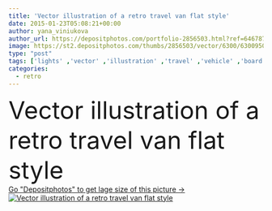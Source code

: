 ```yaml
---
title: 'Vector illustration of a retro travel van flat style'
date: 2015-01-23T05:08:21+00:00
author: yana_viniukova
author_url: https://depositphotos.com/portfolio-2856503.html?ref=64678756
image: https://st2.depositphotos.com/thumbs/2856503/vector/6300/63009503/api_thumb_450.jpg?forcejpeg=true
type: "post"
tags: ['lights' ,'vector' ,'illustration' ,'travel' ,'vehicle' ,'board' ,'style' ,'retro' ,'car' ,'road' ,'window' ,'flat' ,'visit' ,'surfing' ,'way' ,'van' ,'wheel' ,'highway' ,'tyre' ,'ride' ,'tire' ,'journey' ,'adventure' ,'surf' ,'driver' ,'trip' ,'automobile' ,'bus' ,'voyage' ,'tour' ,'driveway' ,'Excursion' ,'blackboard' ,'roadway' ,'castor' ,'browsing' ,'coach' ,'motorcar' ,'shuttle' ,'impeller' ,'chauffeur' ,'motorist' ,'buss' ]
categories: 
  - retro
---
```

<div aling="center">
            <font size="60"> Vector illustration of a retro travel van flat style</font>   
</div>
<div>
    <a href='https://st2.depositphotos.com/thumbs/2856503/vector/6300/63009503/api_thumb_450.jpg?forcejpeg=true?ref=64678756' target=_blank > Go "Depositphotos" to get lage size of this picture ->
        <img href='https://st2.depositphotos.com/thumbs/2856503/vector/6300/63009503/api_thumb_450.jpg?forcejpeg=true?ref=64678756' src='https://st2.depositphotos.com/2856503/6300/v/950/depositphotos_63009503-stock-illustration-vector-illustration-of-a-retro.jpg?forcejpeg=true' alt='Vector illustration of a retro travel van flat style' >
    </a>
</div>

